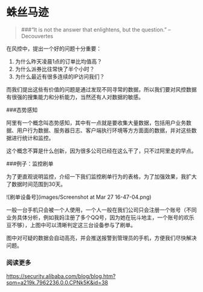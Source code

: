 # 蛛丝马迹

>###“It is not the answer that enlightens, but the question.” – Decouvertes

在风控中，提出一个好的问题十分重要：

1. 为什么昨天凌晨1点的订单比均值高？
2. 为什么派券比往常快了半个小时？
3. 为什么最近有很多连续的IP访问我们？

而我们提出这些有价值的问题是通过发现不同寻常的数据，所以我们要对风控数据有很强的搜集能力和分析能力，当然还有人对数据的敏感。

###态势感知

阿里有一个概念叫态势感知，其中有一点就是要收集大量数据，包括用户业务数据、用户行为数据、服务器日志、客户端执行环境等方方面面的数据，并对这些数据进行统计和监控。

这个概念不算是什么创新，因为很多公司已经在这么干了，只不过阿里走的早点。

###例子：监控刷单

为了更直观说明监控，介绍一下我们监控刷单行为的表格，为了加强效果，我扩大了数据时间范围到30天。

![刷单设备号](images/Screenshot at Mar 27 16-47-04.png)


一般一台手机只会被一个人使用，一个人一般在我们公司只会注册一个账号（不同业务具体分析，例如我妈注册了多个QQ号，因为她在玩斗地主，一个账号的欢乐豆不够），上图中可以清晰判定这三台设备参与了刷单。

图中对可疑的数据会自动高亮，并会推送报警到管理员的手机，方便我们尽快解决问题。

### 阅读更多

https://security.alibaba.com/blog/blog.htm?spm=a219k.7962236.0.0.CPNk5K&id=38
